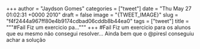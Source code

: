 
+++
author = "Jaydson Gomes"
categories = ["tweet"]
date = "Thu May 27 01:02:31 +0000 2010"
draft = false
image = "{TWEET_IMAGE}"
slug = "f4f2444a967ff80e4b9174cdbad06cddb8b44ea0"
tags = ["tweet"]
title = """#Fail Fiz um exercicio pa..."""
+++
#Fail Fiz um exercicio para os alunos que eu mesmo não consegui resolver... Ainda bem que o @piresl conseguiu achar a solução
